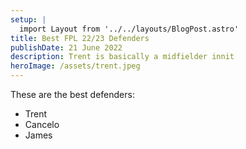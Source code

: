 ```yaml
---
setup: | 
  import Layout from '../../layouts/BlogPost.astro'
title: Best FPL 22/23 Defenders
publishDate: 21 June 2022
description: Trent is basically a midfielder innit
heroImage: /assets/trent.jpeg
---
```

These are the best defenders:


- Trent
- Cancelo
- James
